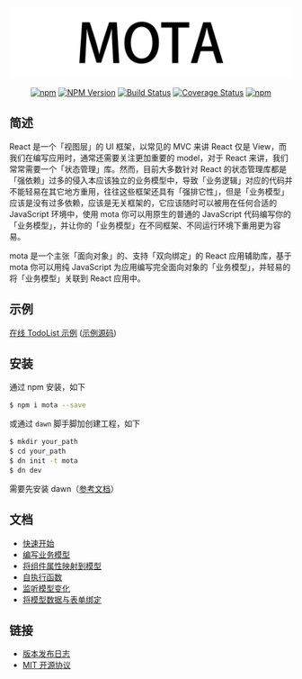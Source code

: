 ![logo](./docs/logo.jpg)

<div align="center">

[![npm](https://img.shields.io/npm/l/mota.svg)](LICENSE.md)
[![NPM Version](https://img.shields.io/npm/v/mota.svg)](https://www.npmjs.com/package/mota)
[![Build Status](https://www.travis-ci.org/Houfeng/mota.svg?branch=master)](https://www.travis-ci.org/Houfeng/mota)
[![Coverage Status](https://coveralls.io/repos/github/Houfeng/mota/badge.svg?branch=dev)](https://coveralls.io/github/Houfeng/mota?branch=dev)
[![npm](https://img.shields.io/npm/dt/mota.svg)](https://www.npmjs.com/package/mota)

</div>

## 简述

React 是一个「视图层」的 UI 框架，以常见的 MVC 来讲 React 仅是 View，而我们在编写应用时，通常还需要关注更加重要的 model，对于 React 来讲，我们常常需要一个「状态管理」库。然而，目前大多数针对 React 的状态管理库都是「强依赖」过多的侵入本应该独立的业务模型中，导致「业务逻辑」对应的代码并不能轻易在其它地方重用，往往这些框架还具有「强排它性」，但是「业务模型」应该是没有过多依赖，应该是无关框架的，它应该随时可以被用在任何合适的 JavaScript 环境中，使用 mota 你可以用原生的普通的 JavaScript 代码编写你的「业务模型」，并让你的「业务模型」在不同框架、不同运行环境下重用更为容易。

mota 是一个主张「面向对象」的、支持「双向绑定」的 React 应用辅助库，基于 mota 你可以用纯 JavaScript 为应用编写完全面向对象的「业务模型」，并轻易的将「业务模型」关联到 React 应用中。

## 示例

[在线 TodoList 示例](http://houfeng.net/dn-template-mota/example/)
([示例源码](https://github.com/Houfeng/dn-template-mota))

## 安装

通过 npm 安装，如下
```sh
$ npm i mota --save
```

或通过 `dawn` 脚手脚加创建工程，如下

```sh
$ mkdir your_path
$ cd your_path
$ dn init -t mota
$ dn dev
```

需要先安装 dawn（[参考文档](https://alibaba.github.io/dawn/docs/)）

## 文档
- [快速开始](http://houfeng.net/mota/#!/zh/guide/quick)
- [编写业务模型](http://houfeng.net/mota/#!/zh/guide/model)
- [将组件属性映射到模型](http://houfeng.net/mota/#!/zh/guide/mapping)
- [自执行函数](http://houfeng.net/mota/#!/zh/guide/autorun)
- [监听模型变化](http://houfeng.net/mota/#!/zh/guide/watch)
- [将模型数据与表单绑定](http://houfeng.net/mota/#!/zh/guide/binding)

## 链接
- [版本发布日志](https://github.com/Houfeng/mota/releases)
- [MIT 开源协议](https://tldrlegal.com/license/mit-license)